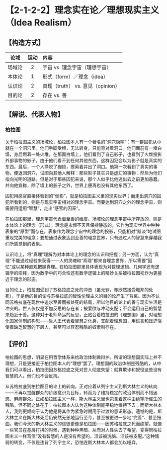 # 【2-1-2-2】理念实在论／理想现实主义（Idea Realism）
## 【构造方式】

|  论域  | 运动 | 内容                     |
| :----: | :--: | :----------------------- |
| 场域论 |2 |宇宙 vs. 理念宇宙（理想宇宙）        |
| 本体论 |  1   | 形式（form）／理念（idea） |
| 认识论 |  2   | 真理（truth） vs. 意见（opinion） |
| 目的论 |  2   | 存在 vs. 善 |

## 【解说、代表人物】
### 柏拉图
关于柏拉图主义的场域论，柏拉图本人有一个著名的“洞穴隐喻”：有一群囚犯从小就在一个洞穴里。他们手脚受缚，无法转身，只能背对着洞口。他们面前有一堵白墙，身后燃着一处火堆。在那面白墙上，他们看到了自己影子，也看到了火堆投影外部事物的影子。由于他们看不到任何其他东西，这群囚犯会以为影子就是真实的东西。最后，一个人挣脱了枷锁，摸索着并出了洞口。他第一次看到了真实的事物，便返回洞穴，试图向其他人解释：那些影子其实只是虚幻的事物；然后为他们指向光明的道路。但是对于那些囚犯来说，那个人似乎比他逃出去之前更加愚蠢。并向他宣称，除了墙上的影子之外，世界上便再也没有其他东西了。

囚犯用感官直接体验到的“倒影”，就是柏拉图主义里的现实世界；而走出洞穴的囚犯所看到的，则是与现实宇宙相对的理念宇宙。而要达到洞穴之外的理念宇宙，则需要用运用“智慧”，走出“感官的囚笼”。

在柏拉图那里，理念宇宙代表着至善的维度。场域论的理念宇宙中所存放的，则是本体论上的理念（形式），理念是永恒不灭且保持静态的，它作为现实世界中种种表象的“原型”而存在。表象作为理念宇宙中的理念的投影，只能相对“黯淡”地试图重现完美的理念；要想通过表象达到至善的理念世界，只有通过人的智慧来穿越我们所感觉到的表象。

认识论上，将“真理”理解为对本体论上的理念的认识和把握；另一方面，认为“真理”不能通过经验来获得——人的灵魂和“真理”都来自理念世界，所以需要“回忆”或以某种直观把握真理。在柏拉图那里具体表现为对数理逻辑、几何学还有逻辑学的崇拜，因为数学中的巧合性还有数学逻辑上的精妙关系被柏拉图视作为更接近于理念的形态。

目的论上，柏拉图受到了苏格拉底之死的冲击（虽无罪，却欣然接受城邦的处死），于是他的目的论与苏格拉底的智性伦理主义的目的论产生了背离。因为不认同苏格拉底在现世中追求至善而被处死的结局，所以他目的论上的善与现实生活是冲突的。世人仅仅是不加反思的存在者；被爱欲与冲动支配；不会运用自己的智慧来趋近于善。这种对于老师命运的反思，正贴合着柏拉图的《理想国》里，对理想化国家体制的构思——哲人王代表着智慧之化身，支配着理想国，用谎言和压迫驱使着缺乏智慧的下层人，甚至可以容忍残酷的奴隶制存在。

## 【评价】
柏拉图的思想，明显在用哲学体系来给政治体制做辩护。所谓的理想国实际上并不理想，只是更接近于柏拉图本人的“理想”罢了。理想国的政治体制是残酷的，从中我们可以看出，柏拉图因苏格拉底之死对世人彻底失望：就算欺诈和奴役这些没有智慧的人，他们也不会反抗。

从苏格拉底到柏拉图目的论上的转向，正对应着从列宁主义到斯大林主义的转向——不再以觉醒群众的阶级意识为目标，转而为了维持稳定的政治体制而不惜迷惑、麻痹群众。正如柏拉图主义一样，斯大林主义里也包含着这种由绝望所催生的残酷。但不同之处在于：柏拉图本人认为这种体制能平稳地维持下去；而斯大林本人，我则更倾向于认为他是将其作为紧急时期用于过渡的意识形态。遗憾的是，斯大林主义在斯大林死后仍安然无恙地运行至今，甚至被更进一步地“完善”、甚至扭曲。我们今天的斯大林主义的信徒更像是柏拉图——因苏格拉底之死而绝望。就像一些官员在基层打拼的时候，遇到种种黑暗，从而对人性失去了希望，变得同柏拉图主义一样笃信“没有智慧的人是没有希望的，活该被洗脑、活该被支配。”这种懦弱的转变，不仅是违背了列宁主义，恐怕连斯大林本人都会加以唾弃。

